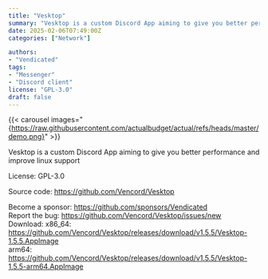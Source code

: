 ```yaml
---
title: "Vesktop"
summary: "Vesktop is a custom Discord App aiming to give you better performance and improve linux support"
date: 2025-02-06T07:49:00Z
categories: ["Network"]

authors:
- "Vendicated"
tags: 
- "Messenger"
- "Discord client"
license: "GPL-3.0"
draft: false
---
```


{{< carousel images="{https://raw.githubusercontent.com/actualbudget/actual/refs/heads/master/demo.png}" >}}

Vesktop is a custom Discord App aiming to give you better performance and improve linux support

License: GPL-3.0

Source code: <https://github.com/Vencord/Vesktop>

Become a sponsor: <https://github.com/sponsors/Vendicated>  
Report the bug: <https://github.com/Vencord/Vesktop/issues/new>  
Download: x86_64: <https://github.com/Vencord/Vesktop/releases/download/v1.5.5/Vesktop-1.5.5.AppImage>  
            arm64: <https://github.com/Vencord/Vesktop/releases/download/v1.5.5/Vesktop-1.5.5-arm64.AppImage>
